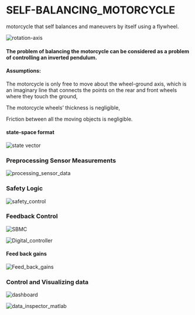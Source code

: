 # SELF-BALANCING_MOTORCYCLE
motorcycle that self balances and maneuvers by itself using a flywheel.

![rotation-axis](https://user-images.githubusercontent.com/120835150/231000733-dda93a85-8555-4d9f-8190-baf93146fa40.jpg)

#### The problem of balancing the motorcycle can be considered as a problem of controlling an inverted pendulum.

#### Assumptions:

The motorcycle is only free to move about the wheel-ground axis, which is an imaginary line that connects the points on the rear and front wheels where they touch the ground,

The motorcycle wheels’ thickness is negligible,

Friction between all the moving objects is negligible.

#### state-space format

![state vector](https://user-images.githubusercontent.com/120835150/231003639-05ec4749-4dea-4d8b-be68-265e32c27a2e.PNG)

### Preprocessing Sensor Measurements

![processing_sensor_data](https://user-images.githubusercontent.com/120835150/231004140-2b16956a-dc40-43ed-8f68-4888e58382cc.PNG)

### Safety Logic

![safety_control](https://user-images.githubusercontent.com/120835150/231004287-1e6b9093-be0d-490b-a44a-cf9f92edafb8.PNG)

### Feedback Control

![SBMC](https://user-images.githubusercontent.com/120835150/231001154-4bffa07e-e75f-488c-bc8c-c4b8b9b70736.PNG)

![Digital_controller](https://user-images.githubusercontent.com/120835150/231001224-1ca87bc9-00c8-45f7-b1e3-d439754dd84d.PNG)

#### Feed back gains

![Feed_back_gains](https://user-images.githubusercontent.com/120835150/231004642-9d40116b-8813-47e8-b445-02e0bb4a691d.PNG)

### Control and Visualizing data

![dashboard](https://user-images.githubusercontent.com/120835150/231004805-cebfb299-6c61-442c-a326-b9d9f4c5fc17.PNG)

![data_inspector_matlab](https://user-images.githubusercontent.com/120835150/231004774-045e9e76-59be-4a36-983a-4e4a5f277826.png)
